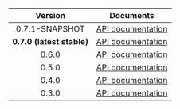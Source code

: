 | Version | Documents |
|:---:|---|
| 0.7.1-SNAPSHOT | [API documentation](0.7.1-SNAPSHOT) |
| **0.7.0 (latest stable)** | [API documentation](latest-stable) |
| 0.6.0 | [API documentation](0.6.0) |
| 0.5.0 | [API documentation](0.5.0) |
| 0.4.0 | [API documentation](0.4.0) |
| 0.3.0 | [API documentation](0.3.0) |
